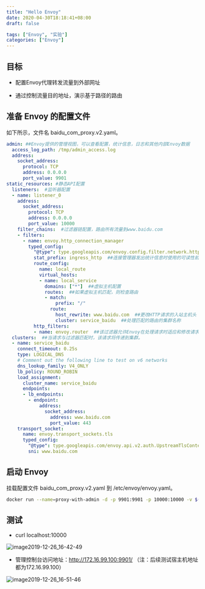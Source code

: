 ```yaml
---
title: "Hello Envoy"
date: 2020-04-30T18:18:41+08:00
draft: false

tags: ["Envoy", "实验"]
categories: ["Envoy"]
---
```


## 目标

- 配置Envoy代理转发流量到外部网址

- 通过控制流量目的地址，演示基于路径的路由

## 准备 Envoy 的配置文件

如下所示，文件名 baidu_com_proxy.v2.yaml。

```yaml
admin: ##Envoy提供的管理视图，可以查看配置，统计信息，日志和其他内部Envoy数据
  access_log_path: /tmp/admin_access.log
  address:
    socket_address:     
      protocol: TCP
      address: 0.0.0.0
      port_value: 9901
static_resources: #静态API配置
  listeners:  #监听器配置
  - name: listener_0
    address:
      socket_address:
        protocol: TCP
        address: 0.0.0.0
        port_value: 10000
    filter_chains:  #过滤器链配置，路由所有流量到www.baidu.com
    - filters:
      - name: envoy.http_connection_manager
        typed_config:
          "@type": type.googleapis.com/envoy.config.filter.network.http_connection_manager.v2.HttpConnectionManager
          stat_prefix: ingress_http  ##连接管理器发出统计信息时使用的可读性前缀
          route_config:
            name: local_route
            virtual_hosts:
            - name: local_service
              domains: ["*"]  ##虚拟主机配置
              routes:  ##如果虚拟主机匹配，则检查路由
              - match:
                  prefix: "/"
                route:
                  host_rewrite: www.baidu.com  ##更改HTTP请求的入站主机头
                  cluster: service_baidu  ##处理匹配的路由的集群名称
          http_filters:
          - name: envoy.router  ##该过滤器允许Envoy在处理请求时适应和修改请求
  clusters:  ##当请求与过滤器匹配时，该请求将传递到集群。
  - name: service_baidu
    connect_timeout: 0.25s
    type: LOGICAL_DNS
    # Comment out the following line to test on v6 networks
    dns_lookup_family: V4_ONLY
    lb_policy: ROUND_ROBIN
    load_assignment:
      cluster_name: service_baidu
      endpoints:
      - lb_endpoints:
        - endpoint:
            address:
              socket_address:
                address: www.baidu.com
                port_value: 443
    transport_socket:
      name: envoy.transport_sockets.tls
      typed_config:
        "@type": type.googleapis.com/envoy.api.v2.auth.UpstreamTlsContext
        sni: www.baidu.com
```

## 启动 Envoy

挂载配置文件 baidu_com_proxy.v2.yaml 到 /etc/envoy/envoy.yaml。

```bash
docker run --name=proxy-with-admin -d -p 9901:9901 -p 10000:10000 -v $(pwd)/baidu_com_proxy.v2.yaml:/etc/envoy/envoy.yaml envoyproxy/envoy:latest
```

## 测试

- curl localhost:10000

![image2019-12-26_16-42-49](https://cdn.jsdelivr.net/gh/garroshh/figurebed/img/image2019-12-26_16-42-49.png)

- 管理控制台访问地址：http://172.16.99.100:9901/ （注：后续测试宿主机地址都为172.16.99.100）

![image2019-12-26_16-51-46](https://cdn.jsdelivr.net/gh/garroshh/figurebed/img/image2019-12-26_16-51-46.png)